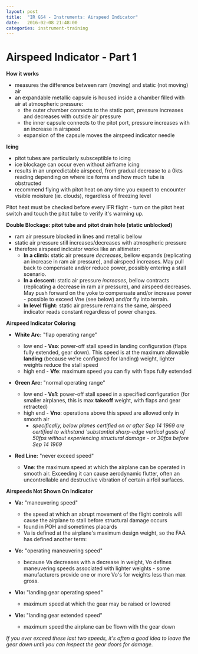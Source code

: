 ```yaml
---
layout: post
title:  "IR GS4 - Instruments: Airspeed Indicator"
date:   2016-02-08 21:48:00
categories: instrument-training
---
```


# Airspeed Indicator - Part 1
**How it works**

 - measures the difference between ram (moving) and static (not moving) air
 - an expandable metallic capsule is housed inside a chamber filled with air at atmospheric pressure:
   - the outer chamber connects to the static port, pressure increases and decreases with outside air pressure
   - the inner capsule connects to the pitot port, pressure increases with an increase in airspeed
   - expansion of the capsule moves the airspeed indicator needle

**Icing**

 - pitot tubes are particularly subsceptible to icing
 - ice blockage can occur even without airframe icing
 - results in an unpredictable airspeed, from gradual decrease to a 0kts reading depending on where ice forms and how much tube is obstructed
 - recommend flying with pitot heat on any time you expect to encounter visible moisture (ie. clouds), regardless of freezing level

Pitot heat must be checked before every IFR flight - turn on the pitot heat switch and touch the pitot tube to verify it's warming up.

 **Double Blockage: pitot tube and pitot drain hole (static unblocked)**

  - ram air pressure blocked in lines and metallic bellow
  - static air pressure still increases/decreases with atmospheric pressure
  - therefore airspeed indicator works like an altimeter:
    - **In a climb:** static air pressure *decreases*, bellow expands (replicating an increase in ram air pressure), and airspeed increases. May pull back to compensate and/or reduce power, possibly entering a stall scenario.
    - **In a descent:** static air pressure *increases*, bellow contracts (replicating a decrease in ram air pressure), and airspeed decreases. May push forward on the yoke to compensate and/or increase power - possible to exceed Vne (see below) and/or fly into terrain.
    - **In level flight:** static air pressure remains the same, airspeed indicator reads constant regardless of power changes.

**Airspeed Indicator Coloring**

 - **White Arc:** "flap operating range"
   - low end - **Vso**: power-off stall speed in landing configuration (flaps fully extended, gear down). This speed is at the maximum allowable **landing** (because we're configured for landing) weight, lighter weights reduce the stall speed
   - high end - **Vfe**: maximum speed you can fly with flaps fully extended

 - **Green Arc:** "normal operating range"
   - low end - **Vs1**: power-off stall speed in a specified configuration (for smaller airplanes, this is max **takeoff** weight, with flaps and gear retracted)
   - high end - **Vno**: operations above this speed are allowed only in smooth air
     - *specifically, below planes certified on or after Sep 14 1969 are certified to withstand 'substantial sharp-edge vertical gusts of 50fps without experiencing structural damage - or 30fps before Sep 14 1969*

 - **Red Line:** "never exceed speed"
   - **Vne**: the maximum speed at which the airplane can be operated in smooth air. Exceeding it can cause aerodynamic flutter, often an uncontrollable and destructive vibration of certain airfoil surfaces.

**Airspeeds Not Shown On Indicator**

 - **Va:** "maneuvering speed"
   - the speed at which an abrupt movement of the flight controls will cause the airplane to stall before structural damage occurs
   - found in POH and sometimes placards
   - Va is defined at the airplane's maximum design weight, so the FAA has defined another term:

 - **Vo:** "operating maneuvering speed"
   - because Va decreases with a decrease in weight, Vo defines maneuvering speeds associated with lighter weights - some manufacturers provide one or more Vo's for weights less than max gross.

 - **Vlo:** "landing gear operating speed"
   - maximum speed at which the gear may be raised or lowered
 - **Vle:** "landing gear extended speed"
   - maximum speed the airplane can be flown with the gear down

*If you ever exceed these last two speeds, it's often a good idea to leave the gear down until you can inspect the gear doors for damage.*
